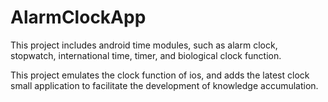 # AlarmClockApp
This project includes android time modules, such as alarm clock, stopwatch, international time, timer, and biological clock function.

This project emulates the clock function of ios, and adds the latest clock small application to facilitate the development of knowledge accumulation.
